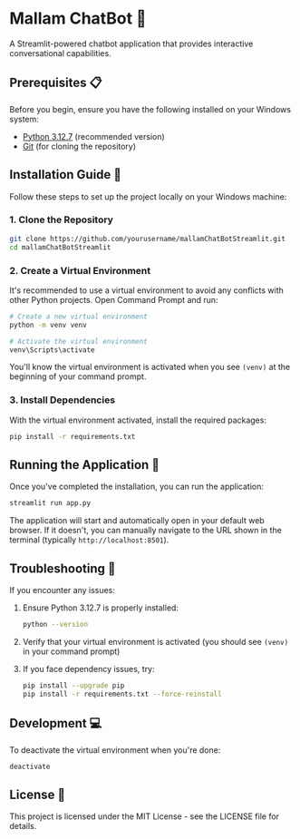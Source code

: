 # Mallam ChatBot 🤖

A Streamlit-powered chatbot application that provides interactive conversational capabilities.

## Prerequisites 📋

Before you begin, ensure you have the following installed on your Windows system:
- [Python 3.12.7](https://www.python.org/downloads/release/python-3127/) (recommended version)
- [Git](https://git-scm.com/downloads) (for cloning the repository)

## Installation Guide 🚀

Follow these steps to set up the project locally on your Windows machine:

### 1. Clone the Repository

```bash
git clone https://github.com/yourusername/mallamChatBotStreamlit.git
cd mallamChatBotStreamlit
```

### 2. Create a Virtual Environment

It's recommended to use a virtual environment to avoid any conflicts with other Python projects. Open Command Prompt and run:

```bash
# Create a new virtual environment
python -m venv venv

# Activate the virtual environment
venv\Scripts\activate
```

You'll know the virtual environment is activated when you see `(venv)` at the beginning of your command prompt.

### 3. Install Dependencies

With the virtual environment activated, install the required packages:

```bash
pip install -r requirements.txt
```

## Running the Application 🎯

Once you've completed the installation, you can run the application:

```bash
streamlit run app.py
```

The application will start and automatically open in your default web browser. If it doesn't, you can manually navigate to the URL shown in the terminal (typically `http://localhost:8501`).

## Troubleshooting 🔧

If you encounter any issues:

1. Ensure Python 3.12.7 is properly installed:
   ```bash
   python --version
   ```

2. Verify that your virtual environment is activated (you should see `(venv)` in your command prompt)

3. If you face dependency issues, try:
   ```bash
   pip install --upgrade pip
   pip install -r requirements.txt --force-reinstall
   ```

## Development 💻

To deactivate the virtual environment when you're done:
```bash
deactivate
```

## License 📄

This project is licensed under the MIT License - see the LICENSE file for details.

